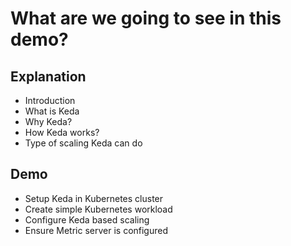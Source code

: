 # What are we going to see in this demo?

## Explanation

* Introduction
* What is Keda
* Why Keda?
* How Keda works?
* Type of scaling Keda can do

## Demo

* Setup Keda in Kubernetes cluster
* Create simple Kubernetes workload
* Configure Keda based scaling
* Ensure Metric server is configured
